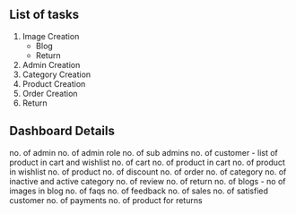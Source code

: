 ## List of tasks

1. Image Creation
   <!-- - Product -->
   - Blog
   <!-- - Review -->
   - Return
2. Admin Creation
3. Category Creation
4. Product Creation
5. Order Creation
6. Return

## Dashboard Details

no. of admin
no. of admin role
no. of sub admins
no. of customer - list of product in cart and wishlist
no. of cart
no. of product in cart
no. of product in wishlist
no. of product
no. of discount
no. of order
no. of category
no. of inactive and active category
no. of review
no. of return
no. of blogs - no of images in blog
no. of faqs
no. of feedback
no. of sales
no. of satisfied customer
no. of payments
no. of product for returns
